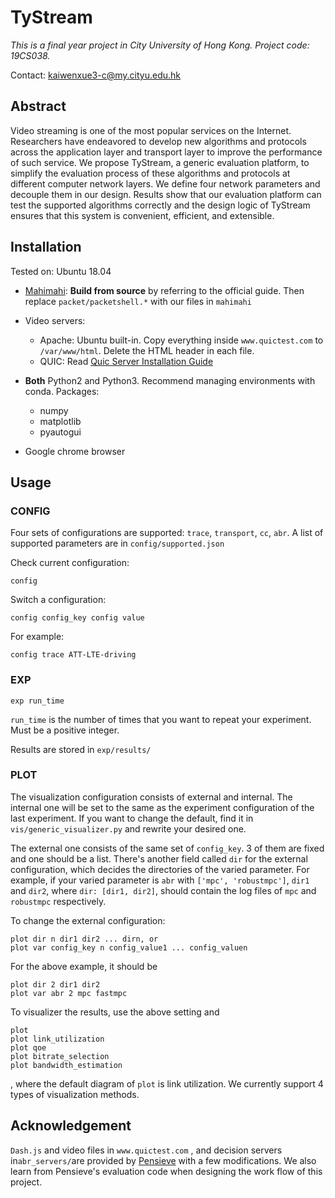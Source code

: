 # TyStream

*This is a final year project in City University of Hong Kong. Project code: 19CS038.*

Contact: kaiwenxue3-c@my.cityu.edu.hk

## Abstract

Video streaming is one of the most popular services on the Internet. Researchers have endeavored to develop new algorithms and protocols across the application layer and transport layer to improve the performance of such service. We propose TyStream, a generic evaluation platform, to simplify the evaluation process of these algorithms and protocols at different computer network layers. We define four network parameters and decouple them in our design. Results show that our evaluation platform can test the supported algorithms correctly and the design logic of TyStream ensures that this system is convenient, efficient, and extensible.



## Installation

Tested on: Ubuntu 18.04

- [Mahimahi](http://mahimahi.mit.edu/): **Build from source** by referring to the official guide. Then replace `packet/packetshell.*` with our files in `mahimahi`

- Video servers:
  - Apache: Ubuntu built-in. Copy everything inside `www.quictest.com` to `/var/www/html`. Delete the HTML header in each file.
  - QUIC: Read [Quic Server Installation Guide](./docs/quic_server_installation_guide.md)
- **Both** Python2 and Python3. Recommend managing environments with conda. Packages:
  - numpy
  - matplotlib
  - pyautogui
- Google chrome browser



## Usage

### CONFIG

Four sets of configurations are supported: `trace`, `transport`, `cc`, `abr`. A list of supported parameters are in `config/supported.json`

Check current configuration:

```
config
```

Switch a configuration:

```
config config_key config value
```

For example:

```
config trace ATT-LTE-driving
```



### EXP

```
exp run_time
```

`run_time` is the number of times that you want to repeat your experiment. Must be a positive integer.

Results are stored in `exp/results/`



### PLOT

The visualization configuration consists of external and internal. The internal one will be set to the same as the experiment configuration of the last experiment. If you want to change the default, find it in `vis/generic_visualizer.py` and rewrite your desired one.

The external one consists of the same set of `config_key`. 3 of them are fixed and one should be a list. There's another field called `dir` for the external configuration, which decides the directories of the varied parameter. For example, if your varied parameter is `abr` with `['mpc', 'robustmpc']`, `dir1` and `dir2`, where `dir: [dir1, dir2]`, should contain the log files of `mpc` and `robustmpc` respectively.

To change the external configuration:

```
plot dir n dir1 dir2 ... dirn, or
plot var config_key n config_value1 ... config_valuen
```

For the above example, it should be

```
plot dir 2 dir1 dir2
plot var abr 2 mpc fastmpc
```



To visualizer the results, use the above setting and

```
plot
plot link_utilization
plot qoe
plot bitrate_selection
plot bandwidth_estimation
```

, where the default diagram of `plot` is link utilization. We currently support 4 types of visualization methods.



## Acknowledgement

`Dash.js` and video files in `www.quictest.com` , and decision servers in`abr_servers/`are provided by [Pensieve](https://github.com/hongzimao/pensieve) with a few modifications. We also learn from Pensieve's evaluation code when designing the work flow of this project.